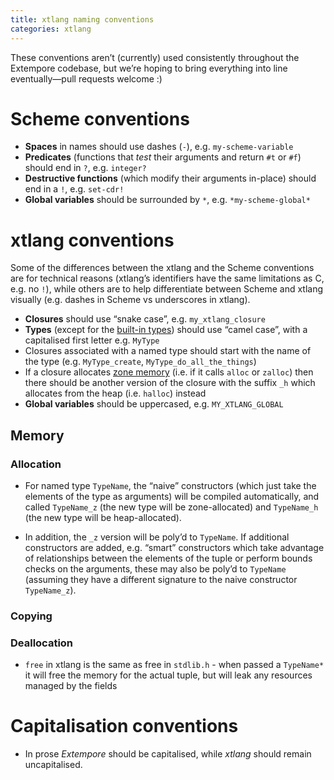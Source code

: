 ```yaml
---
title: xtlang naming conventions
categories: xtlang
---
```


These conventions aren’t (currently) used consistently throughout the
Extempore codebase, but we’re hoping to bring everything into line
eventually—pull requests welcome :)

# Scheme conventions

-   **Spaces** in names should use dashes (`-`), e.g.
    `my-scheme-variable`
-   **Predicates** (functions that *test* their arguments and return
    `#t` or `#f`) should end in `?`, e.g. `integer?`
-   **Destructive functions** (which modify their arguments in-place)
    should end in a `!`, e.g. `set-cdr!`
-   **Global variables** should be surrounded by `*`, e.g.
    `*my-scheme-global*`

# xtlang conventions

Some of the differences between the xtlang and the Scheme conventions
are for technical reasons (xtlang’s identifiers have the same
limitations as C, e.g. no `!`), while others are to help differentiate
between Scheme and xtlang visually (e.g. dashes in Scheme vs underscores
in xtlang).

-   **Closures** should use “snake case”, e.g. `my_xtlang_closure`
-   **Types** (except for the [built-in
    types](2012-08-09-xtlang-type-reference.org)) should use “camel
    case”, with a capitalised first letter e.g. `MyType`
-   Closures associated with a named type should start with the name of
    the type (e.g. `MyType_create`, `MyType_do_all_the_things`)
-   If a closure allocates [zone
    memory](2012-08-17-memory-management-in-extempore.org) (i.e. if it
    calls `alloc` or `zalloc`) then there should be another version of
    the closure with the suffix `_h` which allocates from the heap (i.e.
    `halloc`) instead
-   **Global variables** should be uppercased, e.g. `MY_XTLANG_GLOBAL`

## Memory

### Allocation

-   For named type `TypeName`, the “naive” constructors (which just take
    the elements of the type as arguments) will be compiled
    automatically, and called `TypeName_z` (the new type will
    be zone-allocated) and `TypeName_h` (the new type will
    be heap-allocated).

<!-- -->

-   In addition, the `_z` version will be poly’d to `TypeName`. If
    additional constructors are added, e.g. “smart” constructors which
    take advantage of relationships between the elements of the tuple or
    perform bounds checks on the arguments, these may also be poly’d to
    `TypeName` (assuming they have a different signature to the naive
    constructor `TypeName_z`).

### Copying

### Deallocation

-   `free` in xtlang is the same as free in `stdlib.h` - when passed a
    `TypeName*` it will free the memory for the actual tuple, but will
    leak any resources managed by the fields

# Capitalisation conventions

-   In prose *Extempore* should be capitalised, while *xtlang* should
    remain uncapitalised.

